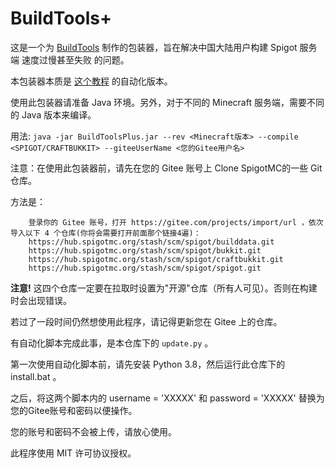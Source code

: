 # BuildTools+

这是一个为 [BuildTools](https://www.spigotmc.org/wiki/buildtools/) 制作的包装器，旨在解决中国大陆用户构建 Spigot 服务端 速度过慢甚至失败 的问题。

本包装器本质是 [这个教程](https://www.mcbbs.net/thread-1285303-1-1.html) 的自动化版本。

使用此包装器请准备 Java 环境。另外，对于不同的 Minecraft 服务端，需要不同的 Java 版本来编译。

用法: `java -jar BuildToolsPlus.jar --rev <Minecraft版本> --compile <SPIGOT/CRAFTBUKKIT> --giteeUserName <您的Gitee用户名>`

注意：在使用此包装器前，请先在您的 Gitee 账号上 Clone SpigotMC的一些 Git 仓库。

方法是：

		登录你的 Gitee 账号，打开 https://gitee.com/projects/import/url ，依次导入以下 4 个仓库(你将会需要打开前面那个链接4遍)：
		https://hub.spigotmc.org/stash/scm/spigot/builddata.git
		https://hub.spigotmc.org/stash/scm/spigot/bukkit.git
		https://hub.spigotmc.org/stash/scm/spigot/craftbukkit.git
		https://hub.spigotmc.org/stash/scm/spigot/spigot.git

**注意!** 这四个仓库一定要在拉取时设置为"开源"仓库（所有人可见）。否则在构建时会出现错误。

若过了一段时间仍然想使用此程序，请记得更新您在 Gitee 上的仓库。

有自动化脚本完成此事，是本仓库下的 `update.py` 。

第一次使用自动化脚本前，请先安装 Python 3.8，然后运行此仓库下的 install.bat 。

之后，将这两个脚本内的 username = 'XXXXX' 和 password = 'XXXXX' 替换为您的Gitee账号和密码以便操作。

您的账号和密码不会被上传，请放心使用。

此程序使用 MIT 许可协议授权。